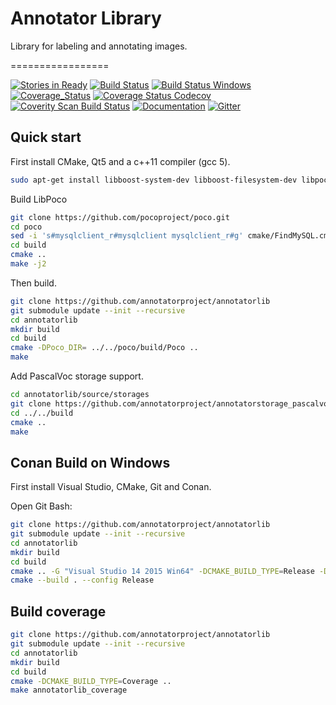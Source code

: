 # Annotator Library

Library for labeling and annotating images.

=================

[![Stories in Ready][waffle-image]][waffle]
[![Build Status][travis-image]][travis]
[![Build Status Windows][appveyor-image]][appveyor]
[![Coverage_Status][coveralls-image]][coveralls]
[![Coverage Status Codecov][codecov-image]][codecov]
[![Coverity Scan Build Status][coverity-image]][coverity]
[![Documentation][codedocs-image]][codedocs]
[![Gitter][gitter-image]][gitter]

[travis-image]: https://travis-ci.org/annotatorproject/annotatorlib.png?branch=master
[travis]: http://travis-ci.org/annotatorproject/annotatorlib

[appveyor-image]: https://img.shields.io/appveyor/ci/chriamue/annotatorlib.svg
[appveyor]: https://ci.appveyor.com/project/chriamue/annotatorlib

[coveralls-image]: https://img.shields.io/coveralls/annotatorproject/annotatorlib.svg?label=Coverage
[coveralls]: https://coveralls.io/github/annotatorproject/annotatorlib

[codecov-image]: https://img.shields.io/codecov/c/github/annotatorproject/annotatorlib.svg
[codecov]: https://codecov.io/gh/annotatorproject/annotatorlib

[codedocs-image]: https://codedocs.xyz/annotatorproject/annotatorlib.svg
[codedocs]: https://codedocs.xyz/annotatorproject/annotatorlib/

[coverity-image]: https://img.shields.io/coverity/scan/12802.svg
[coverity]: https://scan.coverity.com/projects/annotatorproject-annotatorlib

[gitter-image]: https://badges.gitter.im/Join%20Chat.svg
[gitter]: https://gitter.im/annotatorproject/annotatorlib

[waffle-image]: https://badge.waffle.io/annotatorproject/annotatorlib.svg?label=ready&title=Ready
[waffle]: http://waffle.io/annotatorproject/annotatorlib

## Quick start

First install CMake, Qt5 and a c++11 compiler (gcc 5).

```bash
sudo apt-get install libboost-system-dev libboost-filesystem-dev libpoco-dev libmysqlclient-dev libmongo-client-dev
```

Build LibPoco

```bash
git clone https://github.com/pocoproject/poco.git
cd poco
sed -i 's#mysqlclient_r#mysqlclient mysqlclient_r#g' cmake/FindMySQL.cmake
cd build
cmake ..
make -j2
```

Then build.

```bash
git clone https://github.com/annotatorproject/annotatorlib
git submodule update --init --recursive
cd annotatorlib
mkdir build
cd build
cmake -DPoco_DIR= ../../poco/build/Poco ..
make
```

Add PascalVoc storage support.

```bash
cd annotatorlib/source/storages
git clone https://github.com/annotatorproject/annotatorstorage_pascalvocxml
cd ../../build
cmake ..
make
```

## Conan Build on Windows

First install Visual Studio, CMake, Git and Conan.

Open Git Bash:

```bash
git clone https://github.com/annotatorproject/annotatorlib
git submodule update --init --recursive
cd annotatorlib
mkdir build
cd build
cmake .. -G "Visual Studio 14 2015 Win64" -DCMAKE_BUILD_TYPE=Release -DOPTION_CONAN_PACKAGES=1
cmake --build . --config Release
```

## Build coverage

```bash
git clone https://github.com/annotatorproject/annotatorlib
git submodule update --init --recursive
cd annotatorlib
mkdir build
cd build
cmake -DCMAKE_BUILD_TYPE=Coverage ..
make annotatorlib_coverage
```
